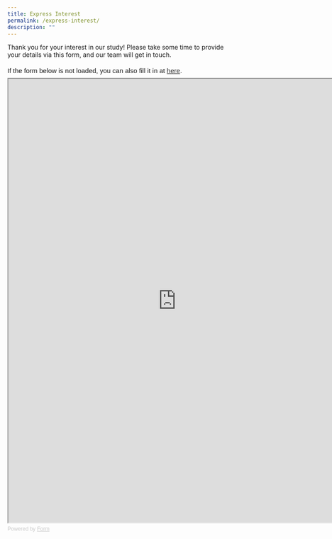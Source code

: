 ```yaml
---
title: Express Interest
permalink: /express-interest/
description: ""
---
```

Thank you for your interest in our study!
Please take some time to provide your details via this form, and our team will get in touch.

<div style="font-family: Sans-Serif; font-size: 15px; color: #000; opacity: 0.9; padding-top: 5px; padding-bottom: 8px;"> If the form below is not loaded, you can also fill it in at <a href="https://form.gov.sg/639fcd39234fa0001202a161">here</a>. </div> <!-- Change the width and height values to suit you best --> <iframe style="width: 150%; height: 1000px" src="https://form.gov.sg/639fcd39234fa0001202a161" id="iframe"></iframe> <div style="font-family: Sans-Serif; font-size: 12px; color: #999; opacity: 0.5; padding-top: 5px;"> Powered by <a style="color: #999" href="https://form.gov.sg">Form</a> </div>